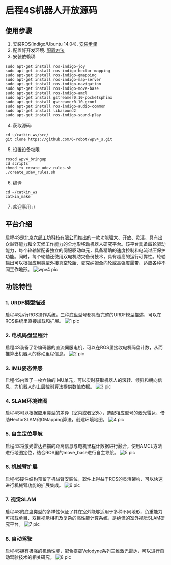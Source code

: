 # 启程4S机器人开放源码

## 使用步骤

1. 安装ROS(indigo/Ubuntu 14.04). [安装步骤](http://wiki.ros.org/indigo/Installation/Ubuntu)
2. 配置好开发环境. [配置方法](http://wiki.ros.org/ROS/Tutorials/InstallingandConfiguringROSEnvironment)
3. 安装依赖项:
```
sudo apt-get install ros-indigo-joy
sudo apt-get install ros-indigo-hector-mapping
sudo apt-get install ros-indigo-gmapping 
sudo apt-get install ros-indigo-map-server
sudo apt-get install ros-indigo-navigation
sudo apt-get install ros-indigo-move-base
sudo apt-get install ros-indigo-amcl
sudo apt-get install gstreamer0.10-pocketsphinx
sudo apt-get install gstreamer0.10-gconf
sudo apt-get install ros-indigo-audio-common
sudo apt-get install libasound2
sudo apt-get install ros-indigo-sound-play
```
4. 获取源码:
```
cd ~/catkin_ws/src/
git clone https://github.com/6-robot/wpv4_s.git
```
5. 设置设备权限
```
roscd wpv4_bringup
cd scripts
chmod +x create_udev_rules.sh
./create_udev_rules.sh 
```
6. 编译
```
cd ~/catkin_ws
catkin_make
```
7. 欢迎享用 :)

## 平台介绍
启程4S是[北京六部工坊科技有限公司](http://www.6-robot.com)推出的一款功能强大、开放、灵活、具有出众越野能力和全天候工作能力的全地形移动机器人研究平台。该平台具备四轮驱动能力，每个轮轴皆配备独立的伺服驱动单元，具备精确的速度控制和电流过压保护功能。同时，每个轮轴还使用双电机防灾备份技术，具有超高的运行可靠性。轮轴输出可以根据应用类型外接真空轮胎、麦克纳姆全向轮或高强度履带，适应各种不同工作地形。
![wpv4 pic](./media/wpv4.jpg)

## 功能特性

### 1. URDF模型描述
启程4S运行ROS操作系统，三种底盘型号都具备完整的URDF模型描述，可以在ROS系统里直接加载和扩展。
![1 pic](./media/wpv4_urdf.jpg)

### 2. 电机码盘里程计
启程4S装备了带编码器的直流伺服电机，可以在ROS里接收电机码盘计数，从而推算出机器人的移动里程信息。
![2 pic](./media/wpv4_odom.png)

### 3. IMU姿态传感
启程4S内置了一枚六轴的IMU单元，可以实时获取机器人的滚转、倾斜和朝向信息，为机器人的上层控制算法提供数值依据。
![3 pic](./media/wpv4_imu.png)

### 4. SLAM环境建图
启程4S可以根据应用类型的差异（室内或者室外），选配相应型号的激光雷达，借助HectorSLAM和GMapping算法，创建环境地图。
![4 pic](./media/wpv4_slam.png)

### 5. 自主定位导航
启程4S将激光雷达扫描的距离信息与电机里程计数据进行融合，使用AMCL方法进行地图定位，结合ROS里的move_base进行自主导航。
![5 pic](./media/wpv4_nav.png)

### 6. 机械臂扩展
启程4S硬件结构预留了机械臂安装位，软件上得益于ROS的灵活架构，可以快速进行机械臂功能的扩展集成。
![6 pic](./media/wpv4_ext.jpg)

### 7. 视觉SLAM
启程4S的底盘类型的多样性保证了其在室外能够适用于多种不同地形，负重能力可搭载单目、双目视觉相机及复杂的高性能计算系统，是绝佳的室外视觉SLAM研究平台。
![7 pic](./media/wpv4_vslam.png)

### 8. 自动驾驶
启程4S拥有极强的机动性能，配合搭载Velodyne系列三维激光雷达，可以进行自动驾驶技术的相关研究。
![8 pic](./media/wpv4_autopilot.png)

